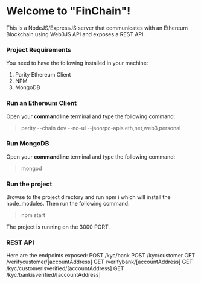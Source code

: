 Welcome to "FinChain"!
=========
This is a NodeJS/ExpressJS server that communicates with an Ethereum Blockchain using Web3JS API and exposes a REST API.

### Project Requirements
You need to have the following installed in your machine:
1) Parity Ethereum Client
2) NPM
3) MongoDB


### Run an Ethereum Client
Open your **commandline** terminal and type the following command:
>parity --chain dev --no-ui --jsonrpc-apis eth,net,web3,personal

### Run MongoDB
Open your **commandline** terminal and type the following command:
>mongod

### Run the project
Browse to the project directory and run npm i which will install the node_modules. Then run the following command:
>npm start

The project is running on the 3000 PORT. 

### REST API
Here are the endpoints exposed:
POST /kyc/bank
POST /kyc/customer
GET /verifycustomer/[accountAddress]
GET /verifybank/[accountAddress]
GET /kyc/customerisverified/[accountAddress]
GET /kyc/bankisverified/[accountAddress]





